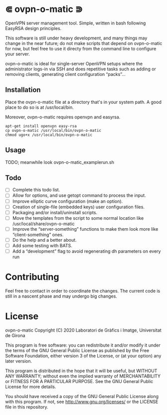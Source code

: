⋐ ovpn-o-matic ⋑
================
OpenVPN server management tool. Simple, written in bash following EasyRSA
design principles.

This software is still under heavy development, and many things may change
in the near future; do not make scripts that depend on ovpn-o-matic for now,
but feel free to use it directy from the command line to configure your server.

ovpn-o-matic is ideal for single-server OpenVPN setups where the administrator
logs-in via SSH and does repetitive tasks such as adding or removing clients,
generating client configuration “packs”…

## Installation

Place the ovpn-o-matic file at a directory that's in your system path. A
good place to do so is at /usr/local/bin.

Moreover, ovpn-o-matic requires openvpn and easyrsa.

    apt-get install openvpn easy-rsa
    cp ovpn-o-matic /usr/local/bin/ovpn-o-matic
    chmod ugo+x /usr/local/bin/ovpn-o-matic

## Usage

TODO; meanwhile look ovpn-o-matic_examplerun.sh

## Todo

- [ ] Complete this todo list.
- [ ] Allow for options, and use getopt command to process the input.
- [ ] Improve elliptic curve configuration (make an option).
- [ ] Creation of single-file (embedded keys) user configuration files.
- [ ] Packaging and/or install/uninstall scripts.
- [ ] Move the templates from the script to some normal location like /usr/local/share/ovpn-o-matic
- [ ] Improve the “server-something” functions to make them look more like “client-something” ones.
- [ ] Do the help and a better about.
- [ ] Add some testing with BATS.
- [ ] Add a “development” flag to avoid regenerating dh parameters on every run

# Contributing

Feel free to contact in order to coordinate the changes. The current code is still in a nascent phase and may undergo big changes.

# License
ovpn-o-matic
Copyright (C) 2020 Laboratori de Gràfics i Imatge, Universitat de Girona

This program is free software: you can redistribute it and/or modify
it under the terms of the GNU General Public License as published by
the Free Software Foundation, either version 3 of the License, or
(at your option) any later version.

This program is distributed in the hope that it will be useful,
but WITHOUT ANY WARRANTY; without even the implied warranty of
MERCHANTABILITY or FITNESS FOR A PARTICULAR PURPOSE.  See the
GNU General Public License for more details.

You should have received a copy of the GNU General Public License
along with this program.  If not, see <http://www.gnu.org/licenses/> or the
LICENSE file in this repository.
